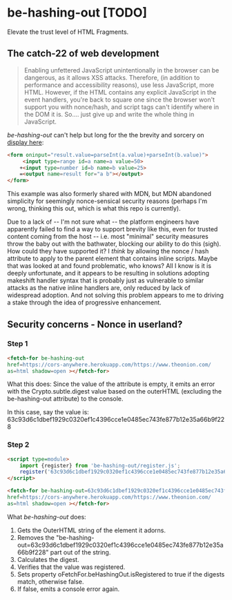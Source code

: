 # be-hashing-out [TODO]

Elevate the trust level of HTML Fragments.

## The catch-22 of web development

>  Enabling unfettered JavaScript unintentionally in the browser can be dangerous, as it allows XSS attacks.  Therefore, (in addition to performance and accessibility reasons), use less JavaScript, more HTML.  However, if the HTML contains any explicit JavaScript in the event handlers, you're back to square one since the browser won't support you with nonce/hash, and script tags can't identify where in the DOM it is.  So.... just give up and write the whole thing in JavaScript.

*be-hashing-out* can't help but long for the the brevity and sorcery on [display here](https://www.w3schools.com/TAGs/tag_output.asp):

```html
<form oninput="result.value=parseInt(a.value)+parseInt(b.value)">
     <input type=range id=a name=a value=50>
    +<input type=number id=b name=b value=25>
    =<output name=result for="a b"></output>
</form>
```


 This example was also formerly shared with MDN, but MDN abandoned simplicity for seemingly nonce-sensical security reasons (perhaps I'm wrong, thinking this out, which is what this repo is currently).

 Due to a lack of -- I'm not sure what -- the platform engineers have apparently failed to find a way to support brevity like this, even for trusted content coming from the host -- i.e. most "minimal" security measures throw the baby out with the bathwater, blocking our ability to do this (sigh).  How could they have supported it?  I *think* by allowing the nonce / hash attribute to apply to the parent element that contains inline scripts.  Maybe that was looked at and found problematic, who knows?  All I know is it is deeply unfortunate, and it appears to be resulting in solutions adopting makeshift handler syntax that is probably just as vulnerable to similar attacks as the native inline handlers are, only reduced by lack of widespread adoption.  And not solving this problem appears to me to driving a stake through the idea of progressive enhancement.

 ## Security concerns - Nonce in userland?

 ### Step 1

 ```html
 <fetch-for be-hashing-out
href=https://cors-anywhere.herokuapp.com/https://www.theonion.com/ 
as=html shadow=open ></fetch-for>
 ```

What this does:  Since the value of the attribute is empty, it emits an error with the Crypto.subtle.digest value based on the outerHTML (excluding the be-hashing-out attribute) to the console.

In this case, say the value is:  63c93d6c1dbef1929c0320ef1c4396cce1e0485ec743fe877b12e35a66b9f228

### Step 2

```html
<script type=module>
    import {register} from 'be-hashing-out/register.js';
    register('63c93d6c1dbef1929c0320ef1c4396cce1e0485ec743fe877b12e35a66b9f228');
</script>

<fetch-for be-hashing-out=63c93d6c1dbef1929c0320ef1c4396cce1e0485ec743fe877b12e35a66b9f228
href=https://cors-anywhere.herokuapp.com/https://www.theonion.com/ 
as=html shadow=open ></fetch-for>
```

What *be-hashing-out* does:

1.  Gets the OuterHTML string of the element it adorns.
2.  Removes the "be-hashing-out=63c93d6c1dbef1929c0320ef1c4396cce1e0485ec743fe877b12e35a66b9f228" part out of the string.
3.  Calculates the digest.
4.  Verifies that the value was registered.
5.  Sets property oFetchFor.beHashingOut.isRegistered to true if the digests match, otherwise false.
6.  If false, emits a console error again.